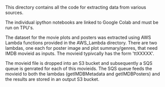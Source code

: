This directory contains all the code for extracting data from various sources.

The individual ipython notebooks are linked to Google Colab and must be run on TPU's.

The dataset for the movie plots and posters was extracted using AWS Lambda functions provided in the AWS_Lambda directory.
There are two lambdas, one each for poster image and plot summary/genres, that need IMDB movieid as inputs. The movieid typivcally has the form 'ttXXXXX'.

The movieid file is dropped into an S3 bucket and subsequently a SQS queue is genrated for each of this movieids. The SQS queue feeds the movieid to both the lambdas (getIMDBMetadata and getIMDBPosters) and the results are stored in an output S3 bucket.
